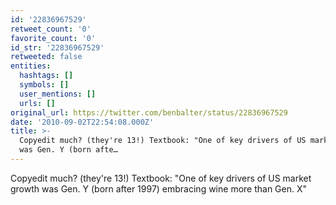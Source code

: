 ```yaml
---
id: '22836967529'
retweet_count: '0'
favorite_count: '0'
id_str: '22836967529'
retweeted: false
entities:
  hashtags: []
  symbols: []
  user_mentions: []
  urls: []
original_url: https://twitter.com/benbalter/status/22836967529
date: '2010-09-02T22:54:08.000Z'
title: >-
  Copyedit much? (they're 13!) Textbook: "One of key drivers of US market growth
  was Gen. Y (born afte…
---
```


Copyedit much? (they're 13!) Textbook: "One of key drivers of US market growth was Gen. Y (born after 1997) embracing wine more than Gen. X"
